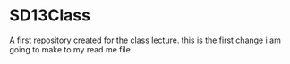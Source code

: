 # SD13Class
A first repository created for the class lecture. 
this is the first change i am going to make to my read me file.
